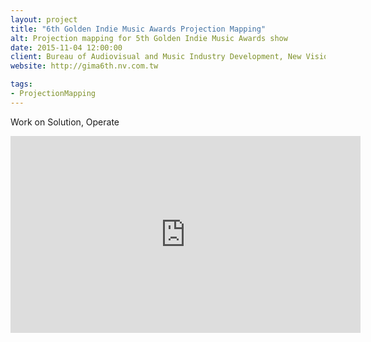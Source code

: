 ```yaml
---
layout: project
title: "6th Golden Indie Music Awards Projection Mapping"
alt: Projection mapping for 5th Golden Indie Music Awards show
date: 2015-11-04 12:00:00
client: Bureau of Audiovisual and Music Industry Development, New Vision, ShinningPrecision
website: http://gima6th.nv.com.tw

tags:
- ProjectionMapping
---
```

Work on Solution, Operate

<iframe width="560" height="315" src="https://www.youtube.com/embed/NnZ8N1WcxwY?rel=0" frameborder="0" allowfullscreen></iframe>